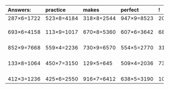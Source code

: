 | Answers: | practice | makes | perfect | ! |
| :--- | :--- | :--- | :--- | :--- |
| 287×6=1722 | 523×8=4184 | 318×8=2544 | 947×9=8523 | 200×3=600 | 
|   |   |   |   |   | 
|   |   |   |   |   | 
|   |   |   |   |   | 
| 693×6=4158 | 113×9=1017 | 670×8=5360 | 607×6=3642 | 686×5=3430 | 
|   |   |   |   |   | 
|   |   |   |   |   | 
|   |   |   |   |   | 
|   |   |   |   |   | 
| 852×9=7668 | 559×4=2236 | 730×9=6570 | 554×5=2770 | 310×9=2790 | 
|   |   |   |   |   | 
|   |   |   |   |   | 
|   |   |   |   |   | 
|   |   |   |   |   | 
| 133×8=1064 | 450×7=3150 | 129×5=645 | 509×4=2036 | 736×4=2944 | 
|   |   |   |   |   | 
|   |   |   |   |   | 
|   |   |   |   |   | 
|   |   |   |   |   | 
| 412×3=1236 | 425×6=2550 | 916×7=6412 | 638×5=3190 | 102×3=306 | 
